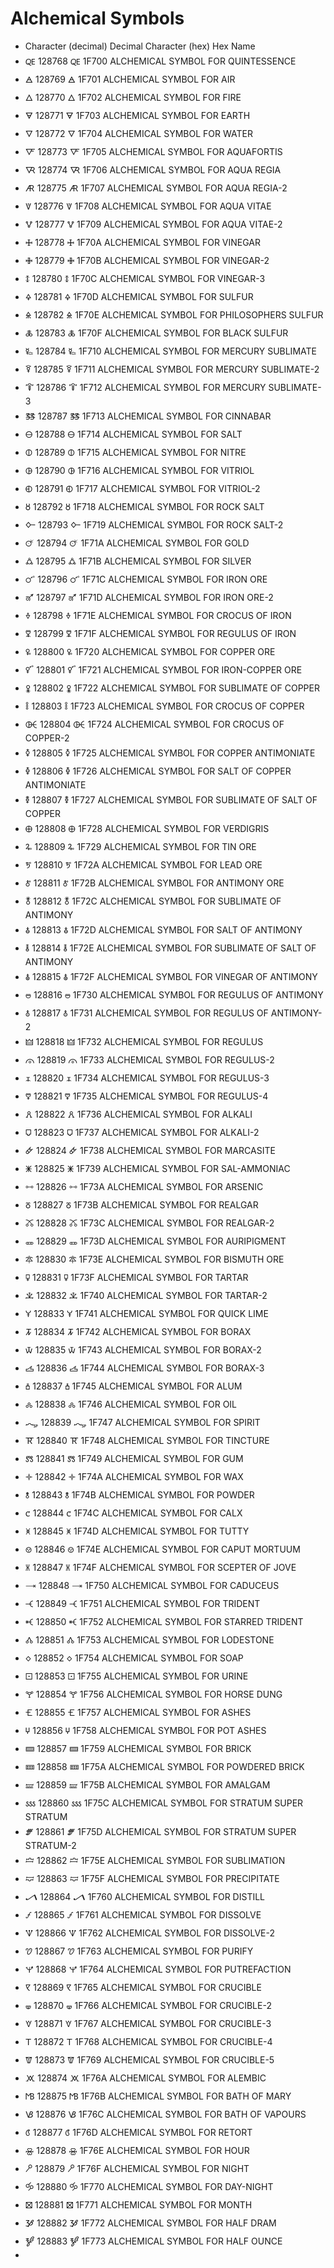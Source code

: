 # Alchemical Symbols
- Character (decimal)	Decimal	Character (hex)	Hex	Name
- 🜀	128768	🜀	1F700	ALCHEMICAL SYMBOL FOR QUINTESSENCE
- 🜁	128769	🜁	1F701	ALCHEMICAL SYMBOL FOR AIR
- 🜂	128770	🜂	1F702	ALCHEMICAL SYMBOL FOR FIRE
- 🜃	128771	🜃	1F703	ALCHEMICAL SYMBOL FOR EARTH
- 🜄	128772	🜄	1F704	ALCHEMICAL SYMBOL FOR WATER
- 🜅	128773	🜅	1F705	ALCHEMICAL SYMBOL FOR AQUAFORTIS
- 🜆	128774	🜆	1F706	ALCHEMICAL SYMBOL FOR AQUA REGIA
- 🜇	128775	🜇	1F707	ALCHEMICAL SYMBOL FOR AQUA REGIA-2
- 🜈	128776	🜈	1F708	ALCHEMICAL SYMBOL FOR AQUA VITAE
- 🜉	128777	🜉	1F709	ALCHEMICAL SYMBOL FOR AQUA VITAE-2
- 🜊	128778	🜊	1F70A	ALCHEMICAL SYMBOL FOR VINEGAR
- 🜋	128779	🜋	1F70B	ALCHEMICAL SYMBOL FOR VINEGAR-2
- 🜌	128780	🜌	1F70C	ALCHEMICAL SYMBOL FOR VINEGAR-3
- 🜍	128781	🜍	1F70D	ALCHEMICAL SYMBOL FOR SULFUR
- 🜎	128782	🜎	1F70E	ALCHEMICAL SYMBOL FOR PHILOSOPHERS SULFUR
- 🜏	128783	🜏	1F70F	ALCHEMICAL SYMBOL FOR BLACK SULFUR
- 🜐	128784	🜐	1F710	ALCHEMICAL SYMBOL FOR MERCURY SUBLIMATE
- 🜑	128785	🜑	1F711	ALCHEMICAL SYMBOL FOR MERCURY SUBLIMATE-2
- 🜒	128786	🜒	1F712	ALCHEMICAL SYMBOL FOR MERCURY SUBLIMATE-3
- 🜓	128787	🜓	1F713	ALCHEMICAL SYMBOL FOR CINNABAR
- 🜔	128788	🜔	1F714	ALCHEMICAL SYMBOL FOR SALT
- 🜕	128789	🜕	1F715	ALCHEMICAL SYMBOL FOR NITRE
- 🜖	128790	🜖	1F716	ALCHEMICAL SYMBOL FOR VITRIOL
- 🜗	128791	🜗	1F717	ALCHEMICAL SYMBOL FOR VITRIOL-2
- 🜘	128792	🜘	1F718	ALCHEMICAL SYMBOL FOR ROCK SALT
- 🜙	128793	🜙	1F719	ALCHEMICAL SYMBOL FOR ROCK SALT-2
- 🜚	128794	🜚	1F71A	ALCHEMICAL SYMBOL FOR GOLD
- 🜛	128795	🜛	1F71B	ALCHEMICAL SYMBOL FOR SILVER
- 🜜	128796	🜜	1F71C	ALCHEMICAL SYMBOL FOR IRON ORE
- 🜝	128797	🜝	1F71D	ALCHEMICAL SYMBOL FOR IRON ORE-2
- 🜞	128798	🜞	1F71E	ALCHEMICAL SYMBOL FOR CROCUS OF IRON
- 🜟	128799	🜟	1F71F	ALCHEMICAL SYMBOL FOR REGULUS OF IRON
- 🜠	128800	🜠	1F720	ALCHEMICAL SYMBOL FOR COPPER ORE
- 🜡	128801	🜡	1F721	ALCHEMICAL SYMBOL FOR IRON-COPPER ORE
- 🜢	128802	🜢	1F722	ALCHEMICAL SYMBOL FOR SUBLIMATE OF COPPER
- 🜣	128803	🜣	1F723	ALCHEMICAL SYMBOL FOR CROCUS OF COPPER
- 🜤	128804	🜤	1F724	ALCHEMICAL SYMBOL FOR CROCUS OF COPPER-2
- 🜥	128805	🜥	1F725	ALCHEMICAL SYMBOL FOR COPPER ANTIMONIATE
- 🜦	128806	🜦	1F726	ALCHEMICAL SYMBOL FOR SALT OF COPPER ANTIMONIATE
- 🜧	128807	🜧	1F727	ALCHEMICAL SYMBOL FOR SUBLIMATE OF SALT OF COPPER
- 🜨	128808	🜨	1F728	ALCHEMICAL SYMBOL FOR VERDIGRIS
- 🜩	128809	🜩	1F729	ALCHEMICAL SYMBOL FOR TIN ORE
- 🜪	128810	🜪	1F72A	ALCHEMICAL SYMBOL FOR LEAD ORE
- 🜫	128811	🜫	1F72B	ALCHEMICAL SYMBOL FOR ANTIMONY ORE
- 🜬	128812	🜬	1F72C	ALCHEMICAL SYMBOL FOR SUBLIMATE OF ANTIMONY
- 🜭	128813	🜭	1F72D	ALCHEMICAL SYMBOL FOR SALT OF ANTIMONY
- 🜮	128814	🜮	1F72E	ALCHEMICAL SYMBOL FOR SUBLIMATE OF SALT OF ANTIMONY
- 🜯	128815	🜯	1F72F	ALCHEMICAL SYMBOL FOR VINEGAR OF ANTIMONY
- 🜰	128816	🜰	1F730	ALCHEMICAL SYMBOL FOR REGULUS OF ANTIMONY
- 🜱	128817	🜱	1F731	ALCHEMICAL SYMBOL FOR REGULUS OF ANTIMONY-2
- 🜲	128818	🜲	1F732	ALCHEMICAL SYMBOL FOR REGULUS
- 🜳	128819	🜳	1F733	ALCHEMICAL SYMBOL FOR REGULUS-2
- 🜴	128820	🜴	1F734	ALCHEMICAL SYMBOL FOR REGULUS-3
- 🜵	128821	🜵	1F735	ALCHEMICAL SYMBOL FOR REGULUS-4
- 🜶	128822	🜶	1F736	ALCHEMICAL SYMBOL FOR ALKALI
- 🜷	128823	🜷	1F737	ALCHEMICAL SYMBOL FOR ALKALI-2
- 🜸	128824	🜸	1F738	ALCHEMICAL SYMBOL FOR MARCASITE
- 🜹	128825	🜹	1F739	ALCHEMICAL SYMBOL FOR SAL-AMMONIAC
- 🜺	128826	🜺	1F73A	ALCHEMICAL SYMBOL FOR ARSENIC
- 🜻	128827	🜻	1F73B	ALCHEMICAL SYMBOL FOR REALGAR
- 🜼	128828	🜼	1F73C	ALCHEMICAL SYMBOL FOR REALGAR-2
- 🜽	128829	🜽	1F73D	ALCHEMICAL SYMBOL FOR AURIPIGMENT
- 🜾	128830	🜾	1F73E	ALCHEMICAL SYMBOL FOR BISMUTH ORE
- 🜿	128831	🜿	1F73F	ALCHEMICAL SYMBOL FOR TARTAR
- 🝀	128832	🝀	1F740	ALCHEMICAL SYMBOL FOR TARTAR-2
- 🝁	128833	🝁	1F741	ALCHEMICAL SYMBOL FOR QUICK LIME
- 🝂	128834	🝂	1F742	ALCHEMICAL SYMBOL FOR BORAX
- 🝃	128835	🝃	1F743	ALCHEMICAL SYMBOL FOR BORAX-2
- 🝄	128836	🝄	1F744	ALCHEMICAL SYMBOL FOR BORAX-3
- 🝅	128837	🝅	1F745	ALCHEMICAL SYMBOL FOR ALUM
- 🝆	128838	🝆	1F746	ALCHEMICAL SYMBOL FOR OIL
- 🝇	128839	🝇	1F747	ALCHEMICAL SYMBOL FOR SPIRIT
- 🝈	128840	🝈	1F748	ALCHEMICAL SYMBOL FOR TINCTURE
- 🝉	128841	🝉	1F749	ALCHEMICAL SYMBOL FOR GUM
- 🝊	128842	🝊	1F74A	ALCHEMICAL SYMBOL FOR WAX
- 🝋	128843	🝋	1F74B	ALCHEMICAL SYMBOL FOR POWDER
- 🝌	128844	🝌	1F74C	ALCHEMICAL SYMBOL FOR CALX
- 🝍	128845	🝍	1F74D	ALCHEMICAL SYMBOL FOR TUTTY
- 🝎	128846	🝎	1F74E	ALCHEMICAL SYMBOL FOR CAPUT MORTUUM
- 🝏	128847	🝏	1F74F	ALCHEMICAL SYMBOL FOR SCEPTER OF JOVE
- 🝐	128848	🝐	1F750	ALCHEMICAL SYMBOL FOR CADUCEUS
- 🝑	128849	🝑	1F751	ALCHEMICAL SYMBOL FOR TRIDENT
- 🝒	128850	🝒	1F752	ALCHEMICAL SYMBOL FOR STARRED TRIDENT
- 🝓	128851	🝓	1F753	ALCHEMICAL SYMBOL FOR LODESTONE
- 🝔	128852	🝔	1F754	ALCHEMICAL SYMBOL FOR SOAP
- 🝕	128853	🝕	1F755	ALCHEMICAL SYMBOL FOR URINE
- 🝖	128854	🝖	1F756	ALCHEMICAL SYMBOL FOR HORSE DUNG
- 🝗	128855	🝗	1F757	ALCHEMICAL SYMBOL FOR ASHES
- 🝘	128856	🝘	1F758	ALCHEMICAL SYMBOL FOR POT ASHES
- 🝙	128857	🝙	1F759	ALCHEMICAL SYMBOL FOR BRICK
- 🝚	128858	🝚	1F75A	ALCHEMICAL SYMBOL FOR POWDERED BRICK
- 🝛	128859	🝛	1F75B	ALCHEMICAL SYMBOL FOR AMALGAM
- 🝜	128860	🝜	1F75C	ALCHEMICAL SYMBOL FOR STRATUM SUPER STRATUM
- 🝝	128861	🝝	1F75D	ALCHEMICAL SYMBOL FOR STRATUM SUPER STRATUM-2
- 🝞	128862	🝞	1F75E	ALCHEMICAL SYMBOL FOR SUBLIMATION
- 🝟	128863	🝟	1F75F	ALCHEMICAL SYMBOL FOR PRECIPITATE
- 🝠	128864	🝠	1F760	ALCHEMICAL SYMBOL FOR DISTILL
- 🝡	128865	🝡	1F761	ALCHEMICAL SYMBOL FOR DISSOLVE
- 🝢	128866	🝢	1F762	ALCHEMICAL SYMBOL FOR DISSOLVE-2
- 🝣	128867	🝣	1F763	ALCHEMICAL SYMBOL FOR PURIFY
- 🝤	128868	🝤	1F764	ALCHEMICAL SYMBOL FOR PUTREFACTION
- 🝥	128869	🝥	1F765	ALCHEMICAL SYMBOL FOR CRUCIBLE
- 🝦	128870	🝦	1F766	ALCHEMICAL SYMBOL FOR CRUCIBLE-2
- 🝧	128871	🝧	1F767	ALCHEMICAL SYMBOL FOR CRUCIBLE-3
- 🝨	128872	🝨	1F768	ALCHEMICAL SYMBOL FOR CRUCIBLE-4
- 🝩	128873	🝩	1F769	ALCHEMICAL SYMBOL FOR CRUCIBLE-5
- 🝪	128874	🝪	1F76A	ALCHEMICAL SYMBOL FOR ALEMBIC
- 🝫	128875	🝫	1F76B	ALCHEMICAL SYMBOL FOR BATH OF MARY
- 🝬	128876	🝬	1F76C	ALCHEMICAL SYMBOL FOR BATH OF VAPOURS
- 🝭	128877	🝭	1F76D	ALCHEMICAL SYMBOL FOR RETORT
- 🝮	128878	🝮	1F76E	ALCHEMICAL SYMBOL FOR HOUR
- 🝯	128879	🝯	1F76F	ALCHEMICAL SYMBOL FOR NIGHT
- 🝰	128880	🝰	1F770	ALCHEMICAL SYMBOL FOR DAY-NIGHT
- 🝱	128881	🝱	1F771	ALCHEMICAL SYMBOL FOR MONTH
- 🝲	128882	🝲	1F772	ALCHEMICAL SYMBOL FOR HALF DRAM
- 🝳	128883	🝳	1F773	ALCHEMICAL SYMBOL FOR HALF OUNCE
- 

